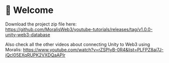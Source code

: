 <h1>👋 Welcome</h1>

Download the project zip file here: https://github.com/MoralisWeb3/youtube-tutorials/releases/tag/v1.0.0-unity-web3-database

Also check all the other videos about connecting Unity to Web3 using Moralis:
https://www.youtube.com/watch?v=rZSPIyB-0R4&list=PLFPZ8ai7J-iQcI05EXqRUPK2VXDQaAPIr
